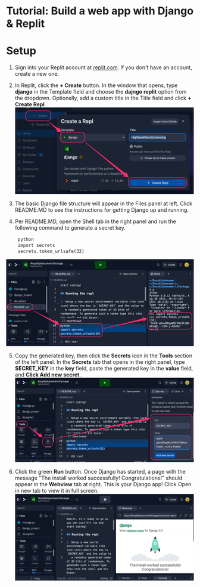 # Tutorial: Build a web app with Django & Replit

# Setup

1. Sign into your Replit account at [replit.com](https://replit.com). If you don't have an account, create a new one.

2. In Replit, click the **+ Create** button. In the window that opens, type **django** in the Template field and choose the **dajngo replit** option from the dropdown. Optionally, add a custom title in the Title field and click **+ Create Repl**
![](../images/create-repl-django.png)

3. The basic Django file structure will appear in the Files panel at left. Click README.MD to see the instructions for getting Django up and running.

4. Per README.MD, open the Shell tab in the right panel and run the following command to generate a secret key.

        python
        import secrets
        secrets.token_urlsafe(32)

![](../images/django-gen-key.png)

5. Copy the generated key, then click the **Secrets** icon in the **Tools** section of the left panel. In the **Secrets** tab that opens in the right panel, type **SECRET_KEY** in the **key** field, paste the generated key in the **value** field, and **Click Add new secret**.
![](../images/dajngo-save-key.png)

6. Click the green **Run** button. Once Django has started, a page with the message "The install worked successfully! Congratulations!" should appear in the **Webview** tab at right. This is your Django app! Click Open in new tab to view it in full screen.
![](../images/django-success.png)